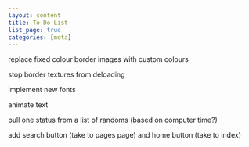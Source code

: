 ```yaml
---
layout: content
title: To-Do List
list_page: true
categories: [meta]
---
```


replace fixed colour border images with custom colours

stop border textures from deloading

implement new fonts

animate text

pull one status from a list of randoms (based on computer time?)

add search button (take to pages page) and home button (take to index)